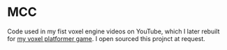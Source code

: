 # MCC

Code used in my fist voxel engine videos on YouTube, which I later rebuilt for [my voxel platformer game](https://github.com/RiscadoA/voxel-platformer).
I open sourced this projnct at request.
